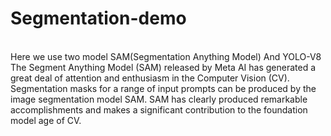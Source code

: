 # Segmentation-demo
<br>
Here we use two model SAM(Segmentation Anything Model) And YOLO-V8
The Segment Anything Model (SAM) released by Meta AI has generated a great deal of attention and enthusiasm in the Computer Vision (CV).
Segmentation masks for a range of input prompts can be produced by the image segmentation model SAM. 
SAM has clearly produced remarkable accomplishments and makes a significant contribution to the foundation model age of CV.
